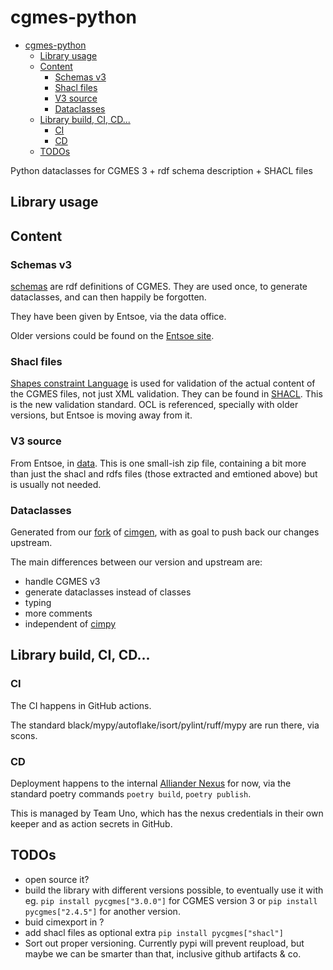 # cgmes-python

- [cgmes-python](#cgmes-python)
  - [Library usage](#library-usage)
  - [Content](#content)
    - [Schemas v3](#schemas-v3)
    - [Shacl files](#shacl-files)
    - [V3 source](#v3-source)
    - [Dataclasses](#dataclasses)
  - [Library build, CI, CD...](#library-build-ci-cd)
    - [CI](#ci)
    - [CD](#cd)
  - [TODOs](#todos)

Python dataclasses for CGMES 3 + rdf schema description + SHACL files

## Library usage




## Content

### Schemas v3

[schemas](./schemas/) are rdf definitions of CGMES. They are used once, to generate dataclasses, and
can then happily be forgotten.

They have been given by Entsoe, via the data office.

Older versions could be found on the [Entsoe site](https://www.entsoe.eu/data/cim/cim-for-grid-models-exchange/).

### Shacl files

[Shapes constraint Language](https://en.wikipedia.org/wiki/SHACL) is used for validation of the actual content of the
CGMES files, not just XML validation. They can be found in [SHACL](./SHACL/). This is the new validation standard. OCL
is referenced, specially with older versions, but Entsoe is moving away from it.

### V3 source

From Entsoe, in [data](./data/). This is one small-ish zip file, containing a bit more than just the shacl and rdfs
files (those extracted and emtioned above) but is usually not needed.

### Dataclasses

Generated from our [fork](https://github.com/Alliander/uno-cimgen/) of [cimgen](https://github.com/sogno-platform/cimgen), with as goal to push back our changes upstream.

The main differences between our version and upstream are:

- handle CGMES v3
- generate dataclasses instead of classes
- typing
- more comments
- independent of [cimpy](https://github.com/sogno-platform/cimpy)

## Library build, CI, CD...

### CI

The CI happens in GitHub actions.

The standard black/mypy/autoflake/isort/pylint/ruff/mypy are run there, via scons.

### CD

Deployment happens to the internal [Alliander Nexus](https://nexus.appx.cloud/#browse/browse:uno-pypi:pycgmes) for now, via the standard poetry commands `poetry build`, `poetry publish`.

This is managed by Team Uno, which has the nexus credentials in their own keeper and as action secrets in GitHub.

## TODOs

- open source it?
- build the library with different versions possible, to eventually use it with eg. `pip install pycgmes["3.0.0"]` for CGMES version 3 or `pip install pycgmes["2.4.5"]` for another version.
- buid cimexport in ?
- add shacl files as optional extra `pip install pycgmes["shacl"]`
- Sort out proper versioning. Currently pypi will prevent reupload, but maybe we can be smarter than that, inclusive github artifacts & co.